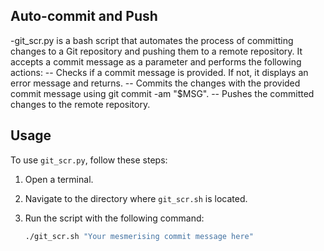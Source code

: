 ## Auto-commit and Push
-git_scr.py is a bash script that automates the process of committing changes to a Git repository and pushing them to a remote repository. It accepts a commit message as a parameter and performs the following actions: 
   -- Checks if a commit message is provided. If not, it displays an error message and returns. 
   -- Commits the changes with the provided commit message using git commit -am "$MSG". 
   -- Pushes the committed changes to the remote repository.


## Usage

To use `git_scr.py`, follow these steps:

1. Open a terminal.

2. Navigate to the directory where `git_scr.sh` is located.

3. Run the script with the following command:

   ```bash
   ./git_scr.sh "Your mesmerising commit message here"


